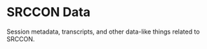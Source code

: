 SRCCON Data
===========

Session metadata, transcripts, and other data-like things related to SRCCON.

